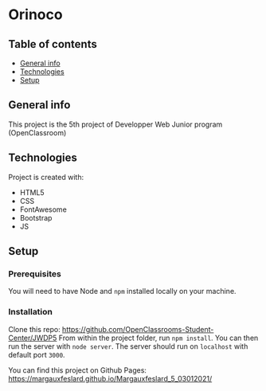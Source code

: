 # Orinoco #

## Table of contents
* [General info](#general-info)
* [Technologies](#technologies)
* [Setup](#setup)

## General info
This project is the 5th project of Developper Web Junior program (OpenClassroom)
	
## Technologies
Project is created with:
* HTML5
* CSS
* FontAwesome
* Bootstrap
* JS

## Setup
### Prerequisites ###

You will need to have Node and `npm` installed locally on your machine.

### Installation ###

Clone this repo: https://github.com/OpenClassrooms-Student-Center/JWDP5 
From within the project folder, run `npm install`. 
You can then run the server with `node server`. 
The server should run on `localhost` with default port `3000`.

You can find this project on Github Pages: https://margauxfeslard.github.io/Margauxfeslard_5_03012021/
